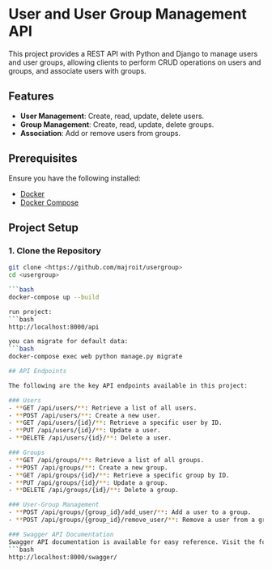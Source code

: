 # User and User Group Management API

This project provides a REST API with Python and Django to manage users and user groups, allowing clients to perform CRUD operations on users and groups, and associate users with groups.

## Features
- **User Management**: Create, read, update, delete users.
- **Group Management**: Create, read, update, delete groups.
- **Association**: Add or remove users from groups.

## Prerequisites
Ensure you have the following installed:
- [Docker](https://docs.docker.com/get-docker/)
- [Docker Compose](https://docs.docker.com/compose/install/)

## Project Setup

### 1. Clone the Repository
```bash
git clone <https://github.com/majroit/usergroup>
cd <usergroup>

```bash
docker-compose up --build

run project: 
```bash
http://localhost:8000/api

you can migrate for default data:
```bash
docker-compose exec web python manage.py migrate

## API Endpoints

The following are the key API endpoints available in this project:

### Users
- **GET /api/users/**: Retrieve a list of all users.
- **POST /api/users/**: Create a new user.
- **GET /api/users/{id}/**: Retrieve a specific user by ID.
- **PUT /api/users/{id}/**: Update a user.
- **DELETE /api/users/{id}/**: Delete a user.

### Groups
- **GET /api/groups/**: Retrieve a list of all groups.
- **POST /api/groups/**: Create a new group.
- **GET /api/groups/{id}/**: Retrieve a specific group by ID.
- **PUT /api/groups/{id}/**: Update a group.
- **DELETE /api/groups/{id}/**: Delete a group.

### User-Group Management
- **POST /api/groups/{group_id}/add_user/**: Add a user to a group.
- **POST /api/groups/{group_id}/remove_user/**: Remove a user from a group.

### Swagger API Documentation
Swagger API documentation is available for easy reference. Visit the following URL to explore the API via the Swagger UI:
```bash
http://localhost:8000/swagger/


